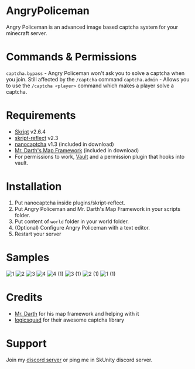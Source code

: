 # AngryPoliceman
Angry Policeman is an advanced image based captcha system for your minecraft server.

# Commands & Permissions
`captcha.bypass` - Angry Policeman won't ask you to solve a captcha when you join. Still affected by the `/captcha` command
`captcha.admin` - Allows you to use the `/captcha <player>` command which makes a player solve a captcha.

# Requirements
- [Skript](https://github.com/SkriptLang/Skript/releases) v2.6.4
- [skript-reflect](https://github.com/TPGamesNL/skript-reflect/releases) v2.3
- [nanocaptcha](https://github.com/logicsquad/nanocaptcha/releases) v1.3 (included in download)
- [Mr. Darth's Map Framework](https://github.com/Mr-Darth/Skriptness/blob/master/scripts/misc/map-renderers.sk) (included in download)
- For permissions to work, [Vault](https://github.com/MilkBowl/Vault/releases) and a permission plugin that hooks into vault.

# Installation
1. Put nanocaptcha inside plugins/skript-reflect.
2. Put Angry Policeman and Mr. Darth's Map Framework in your scripts folder.
3. Put content of `world` folder in your world folder.
4. (Optional) Configure Angry Policeman with a text editor.
5. Restart your server

# Samples
![1](https://user-images.githubusercontent.com/67760502/222256105-9166c384-cbe7-4f7b-8083-79689b3e1f4a.png)
![2](https://user-images.githubusercontent.com/67760502/222256111-69b831d5-ee52-41a3-bdd9-b07bd84ee64c.png)
![3](https://user-images.githubusercontent.com/67760502/222256115-4fb19702-2923-4d3f-a3df-8749e4c268b7.png)
![4](https://user-images.githubusercontent.com/67760502/222256122-3171fe47-d31c-4bcc-bb6c-752975a15bc6.png)
![4 (1)](https://user-images.githubusercontent.com/67760502/222256284-1ab83c8d-32a5-4c6c-83ff-359a6ba032d0.png)
![3 (1)](https://user-images.githubusercontent.com/67760502/222256292-b4bb7efa-b9cd-47d5-8971-c7856be698e1.png)
![2 (1)](https://user-images.githubusercontent.com/67760502/222256297-17163fff-8b69-458e-bee1-e4f3fc25bf73.png)
![1 (1)](https://user-images.githubusercontent.com/67760502/222256299-c435762c-f6c2-421e-b129-f71e5a604511.png)

# Credits
- [Mr. Darth](https://github.com/Mr-Darth) for his map framework and helping with it
- [logicsquad](https://github.com/logicsquad) for their awesome captcha library
 
# Support
Join my [discord server](https://discord.gg/py3hrJJvfy) or ping me in SkUnity discord server.
